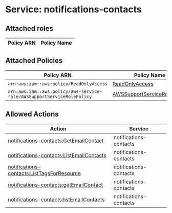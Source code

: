 # Service: notifications-contacts

## Attached roles

| Policy ARN | Policy Name |
|------------|-------------|
## Attached Policies

| Policy ARN | Policy Name |
|------------|-------------|
| `arn:aws:iam::aws:policy/ReadOnlyAccess` | [ReadOnlyAccess](../policies.md#readonlyaccess) |
| `arn:aws:iam::aws:policy/aws-service-role/AWSSupportServiceRolePolicy` | [AWSSupportServiceRolePolicy](../policies.md#awssupportservicerolepolicy) |

## Allowed Actions

| Action | Service |
|--------|---------|
| [notifications-contacts:GetEmailContact](../actions.md#notifications-contacts:getemailcontact) | notifications-contacts |
| [notifications-contacts:ListEmailContacts](../actions.md#notifications-contacts:listemailcontacts) | notifications-contacts |
| [notifications-contacts:ListTagsForResource](../actions.md#notifications-contacts:listtagsforresource) | notifications-contacts |
| [notifications-contacts:getEmailContact](../actions.md#notifications-contacts:getemailcontact) | notifications-contacts |
| [notifications-contacts:listEmailContacts](../actions.md#notifications-contacts:listemailcontacts) | notifications-contacts |